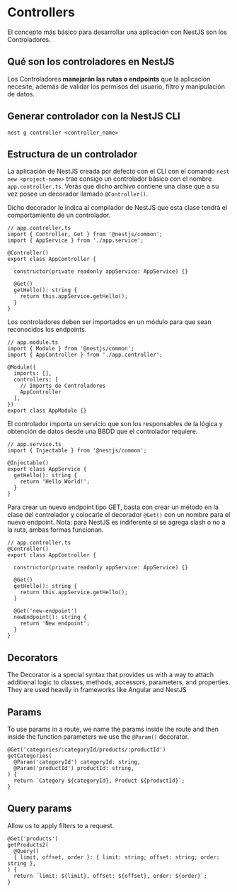 # Controllers

El concepto más básico para desarrollar una aplicación con NestJS son los Controladores.

## Qué son los controladores en NestJS

Los Controladores **manejarán las rutas o endpoints** que la aplicación necesite, además de validar los permisos del usuario, filtro y manipulación de datos.

## Generar controlador con la NestJS CLI

    nest g controller <controller_name>

## Estructura de un controlador

La aplicación de NestJS creada por defecto con el CLI con el comando `nest new <project-name>` trae consigo un controlador básico con el nombre `app.controller.ts`. Verás que dicho archivo contiene una clase que a su vez posee un decorador llamado `@Controller()`.

Dicho decorador le indica al compilador de NestJS que esta clase tendrá el comportamiento de un controlador.

    // app.controller.ts
    import { Controller, Get } from '@nestjs/common';
    import { AppService } from './app.service';

    @Controller()
    export class AppController {

      constructor(private readonly appService: AppService) {}

      @Get()
      getHello(): string {
        return this.appService.getHello();
      }
    }

Los controladores deben ser importados en un módulo para que sean reconocidos los endpoints.

    // app.module.ts
    import { Module } from '@nestjs/common';
    import { AppController } from './app.controller';

    @Module({
      imports: [],
      controllers: [
        // Imports de Controladores
        AppController
      ],
    })
    export class AppModule {}

El controlador importa un servicio que son los responsables de la lógica y obtención de datos desde una BBDD que el controlador requiere.

    // app.service.ts
    import { Injectable } from '@nestjs/common';

    @Injectable()
    export class AppService {
      getHello(): string {
        return 'Hello World!';
      }
    }

Para crear un nuevo endpoint tipo GET, basta con crear un método en la clase del controlador y colocarle el decorador `@Get()` con un nombre para el nuevo endpoint. Nota: para NestJS es indiferente si se agrega slash o no a la ruta, ambas formas funcionan.

    // app.controller.ts
    @Controller()
    export class AppController {

      constructor(private readonly appService: AppService) {}

      @Get()
      getHello(): string {
        return this.appService.getHello();
      }

      @Get('new-endpoint')
      newEndpoint(): string {
        return 'New endpoint';
      }
    }

## Decorators

The Decorator is a special syntax that provides us with a way to attach additional logic to classes, methods, accessors, parameters, and properties. They are used heavily in frameworks like Angular and NestJS

## Params

To use params in a route, we name the params inside the route and then inside the function parameters we use the `@Param()` decorator.

    @Get('categories/:categoryId/products/:productId')
    getCategories(
      @Param('categoryId') categoryId: string,
      @Param('productId') productId: string,
    ) {
      return `Category ${categoryId}, Product ${productId}`;
    }

## Query params

Allow us to apply filters to a request.

    @Get('products')
    getProducts2(
      @Query()
      { limit, offset, order }: { limit: string; offset: string; order: string },
    ) {
      return `limit: ${limit}, offset: ${offset}, order: ${order}`;
    }
